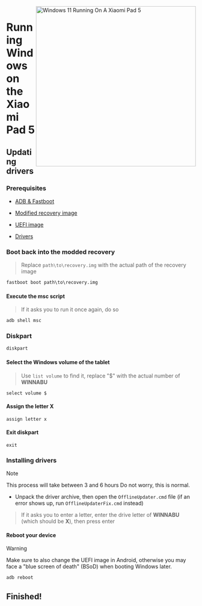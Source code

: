 <img align="right" src="https://raw.githubusercontent.com/erdilS/Port-Windows-11-Xiaomi-Pad-5/main/nabu.png" width="425" alt="Windows 11 Running On A Xiaomi Pad 5">

# Running Windows on the Xiaomi Pad 5

## Updating drivers

### Prerequisites
- [ADB & Fastboot](https://developer.android.com/studio/releases/platform-tools)

- [Modified recovery image](https://github.com/erdilS/Port-Windows-11-Xiaomi-Pad-5/releases/download/1.0/recovery.img)

- [UEFI image](https://github.com/erdilS/Port-Windows-11-Xiaomi-Pad-5/releases/tag/UEFI)

- [Drivers](https://github.com/erdilS/Port-Windows-11-Xiaomi-Pad-5/releases/tag/Drivers)

### Boot back into the modded recovery
> Replace `path\to\recovery.img` with the actual path of the recovery image
```cmd
fastboot boot path\to\recovery.img
```

#### Execute the msc script
> If it asks you to run it once again, do so
```cmd
adb shell msc
```

### Diskpart
```cmd
diskpart
```

#### Select the Windows volume of the tablet
> Use `list volume` to find it, replace "$" with the actual number of **WINNABU**
```diskpart
select volume $
```

#### Assign the letter X
```diskpart
assign letter x
```

#### Exit diskpart
```diskpart
exit
```

### Installing drivers
> [!Note]
> This process will take between 3 and 6 hours Do not worry, this is normal.

- Unpack the driver archive, then open the `OfflineUpdater.cmd` file (if an error shows up, run `OfflineUpdaterFix.cmd` instead)

> If it asks you to enter a letter, enter the drive letter of **WINNABU** (which should be **X**), then press enter

#### Reboot your device
> [!Warning]
> Make sure to also change the UEFI image in Android, otherwise you may face a "blue screen of death" (BSoD) when booting Windows later.
```cmd
adb reboot
```

## Finished!













